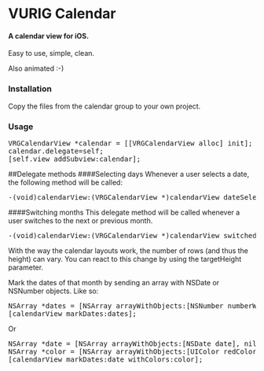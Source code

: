 VURIG Calendar
=====================

#### A calendar view for iOS.
Easy to use, simple, clean.

Also animated :-)

### Installation
Copy the files from the calendar group to your own project.

### Usage
<pre>
VRGCalendarView *calendar = [[VRGCalendarView alloc] init];
calendar.delegate=self;
[self.view addSubview:calendar];
</pre>

##Delegate methods
####Selecting days
Whenever a user selects a date, the following method will be called:
<pre>
-(void)calendarView:(VRGCalendarView *)calendarView dateSelected:(NSDate *)date;
</pre>
####Switching months
This delegate method will be called whenever a user switches to the next or previous month.  
<pre>
-(void)calendarView:(VRGCalendarView *)calendarView switchedToMonth:(int)month targetHeight:(float)targetHeight animated:(BOOL)animated;
</pre>
With the way the calendar layouts work, the number of rows (and thus the height) can vary. You can react to this change by using the targetHeight parameter.

Mark the dates of that month by sending an array with NSDate or NSNumber objects. Like so:
<pre>
NSArray *dates = [NSArray arrayWithObjects:[NSNumber numberWithInt:1],[NSNumber numberWithInt:5], nil];
[calendarView markDates:dates];
</pre>
Or 
<pre>
NSArray *date = [NSArray arrayWithObjects:[NSDate date], nil];
NSArray *color = [NSArray arrayWithObjects:[UIColor redColor],nil];
[calendarView markDates:date withColors:color];
</pre>




	
